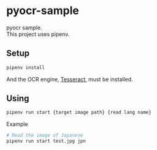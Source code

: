 # pyocr-sample

pyocr sample.  
This project uses pipenv.

## Setup

```sh
pipenv install
```

And the OCR engine, [Tesseract](https://github.com/tesseract-ocr/tesseract), must be installed.

## Using

```bash
pipenv run start {target image path} {read lang name}
```



Example

```bash
# Read the image of Japanese
pipenv run start test.jpg jpn
```

